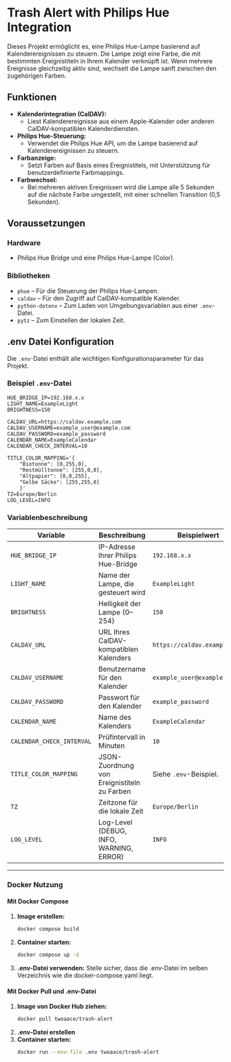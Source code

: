 # Trash Alert with Philips Hue Integration

Dieses Projekt ermöglicht es, eine Philips Hue-Lampe basierend auf Kalenderereignissen zu steuern. Die Lampe zeigt eine Farbe, die mit bestimmten Ereignistiteln in Ihrem Kalender verknüpft ist. Wenn mehrere Ereignisse gleichzeitig aktiv sind, wechselt die Lampe sanft zwischen den zugehörigen Farben.

## Funktionen

- **Kalenderintegration (CalDAV):**
  - Liest Kalenderereignisse aus einem Apple-Kalender oder anderen CalDAV-kompatiblen Kalenderdiensten.
- **Philips Hue-Steuerung:**
  - Verwendet die Philips Hue API, um die Lampe basierend auf Kalenderereignissen zu steuern.
- **Farbanzeige:**
  - Setzt Farben auf Basis eines Ereignistitels, mit Unterstützung für benutzerdefinierte Farbmappings.
- **Farbwechsel:**
  - Bei mehreren aktiven Ereignissen wird die Lampe alle 5 Sekunden auf die nächste Farbe umgestellt, mit einer schnellen Transition (0,5 Sekunden).

## Voraussetzungen

### Hardware
- Philips Hue Bridge und eine Philips Hue-Lampe (Color).

### Bibliotheken
- `phue` – Für die Steuerung der Philips Hue-Lampen.
- `caldav` – Für den Zugriff auf CalDAV-kompatible Kalender.
- `python-dotenv` – Zum Laden von Umgebungsvariablen aus einer `.env`-Datei.
- `pytz` – Zum Einstellen der lokalen Zeit.

## .env Datei Konfiguration

Die `.env`-Datei enthält alle wichtigen Konfigurationsparameter für das Projekt.

### Beispiel `.env`-Datei

```dotenv
HUE_BRIDGE_IP=192.168.x.x
LIGHT_NAME=ExampleLight
BRIGHTNESS=150

CALDAV_URL=https://caldav.example.com
CALDAV_USERNAME=example_user@example.com
CALDAV_PASSWORD=example_password
CALENDAR_NAME=ExampleCalendar
CALENDAR_CHECK_INTERVAL=10

TITLE_COLOR_MAPPING='{
    "Biotonne": [0,255,0],
    "Restmülltonne": [255,0,0],
    "Altpapier": [0,0,255],
    "Gelbe Säcke": [255,255,0]
    }'
TZ=Europe/Berlin
LOG_LEVEL=INFO
```

### Variablenbeschreibung

| Variable                  | Beschreibung                                              | Beispielwert              |
|---------------------------|----------------------------------------------------------|---------------------------|
| `HUE_BRIDGE_IP`           | IP-Adresse Ihrer Philips Hue-Bridge                      | `192.168.x.x`             |
| `LIGHT_NAME`              | Name der Lampe, die gesteuert wird                       | `ExampleLight`            |
| `BRIGHTNESS`              | Helligkeit der Lampe (0–254)                             | `150`                     |
| `CALDAV_URL`              | URL Ihres CalDAV-kompatiblen Kalenders                  | `https://caldav.example.com` |
| `CALDAV_USERNAME`         | Benutzername für den Kalender                            | `example_user@example.com` |
| `CALDAV_PASSWORD`         | Passwort für den Kalender                                | `example_password`        |
| `CALENDAR_NAME`           | Name des Kalenders                                       | `ExampleCalendar`         |
| `CALENDAR_CHECK_INTERVAL` | Prüfintervall in Minuten                                 | `10`                      |
| `TITLE_COLOR_MAPPING`     | JSON-Zuordnung von Ereignistiteln zu Farben              | Siehe `.env`-Beispiel.    |
| `TZ`                      | Zeitzone für die lokale Zeit                             | `Europe/Berlin`           |
| `LOG_LEVEL`               | Log-Level (DEBUG, INFO, WARNING, ERROR)                 | `INFO`                    |

---

### Docker Nutzung

#### Mit Docker Compose

1. **Image erstellen:**
   ```bash
   docker compose build
   ```
2. **Container starten:**
   ```bash
   docker compose up -d
   ```
3. **.env-Datei verwenden:**
Stelle sicher, dass die .env-Datei im selben Verzeichnis wie die docker-compose.yaml liegt.

#### Mit Docker Pull und .env-Datei
1. **Image von Docker Hub ziehen:**
   ```bash
   docker pull twoaace/trash-alert
   ```
2. **.env-Datei erstellen**
3. **Container starten:**
   ```bash
   docker run --env-file .env twoaace/trash-alert
   ```   